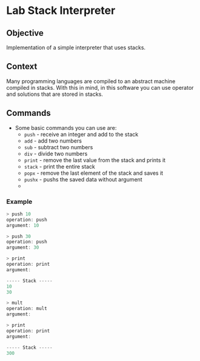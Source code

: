 # Lab Stack Interpreter 
## Objective
Implementation of a simple interpreter that uses stacks.
## Context
Many programming languages are compiled to an abstract machine compiled in stacks. With this in mind, in this software you can use operator and solutions that are stored in stacks.

## Commands
- Some basic commands you can use are:
  - `push` - receive an integer and add to the stack
  - `add` - add two numbers
  - `sub` - subtract two numbers
  - `div` - divide two numbers
  - `print` - remove the last value from the stack and prints it
  - `stack` - print the entire stack
  - `popx` - remove the last element of the stack and saves it
  - `pushx` - pushs the saved data without argument
  - 
### Example
```c
> push 10
operation: push
argument: 10

> push 30
operation: push
argument: 30

> print
operation: print
argument:

----- Stack -----
10
30

> mult
operation: mult
argument: 

> print
operation: print
argument:

----- Stack -----
300
```
